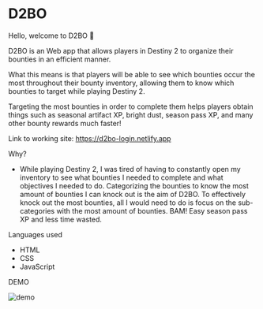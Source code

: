 ﻿# D2BO

Hello, welcome to D2BO 👋

D2BO is an Web app that allows players in Destiny 2
to organize their bounties in an efficient manner.

What this means is that players will be able to see which bounties
occur the most throughout their bounty inventory, allowing them
to know which bounties to target while playing Destiny 2.

Targeting the most bounties in order to complete them helps players
obtain things such as seasonal artifact XP, bright dust, season pass XP,
and many other bounty rewards much faster!

Link to working site:
https://d2bo-login.netlify.app

Why? 
- While playing Destiny 2, I was tired of having to constantly open my inventory to see
  what bounties I needed to complete and what objectives I needed to do. Categorizing the bounties
  to know the most amount of bounties I can knock out is the aim of D2BO. To effectively knock out the most
  bounties, all I would need to do is focus on the sub-categories with the most amount of bounties.
  BAM! Easy season pass XP and less time wasted.

Languages used
- HTML
- CSS
- JavaScript

DEMO

<img src="https://i.imgur.com/Q0eXVBi.mp4" alt="demo">
